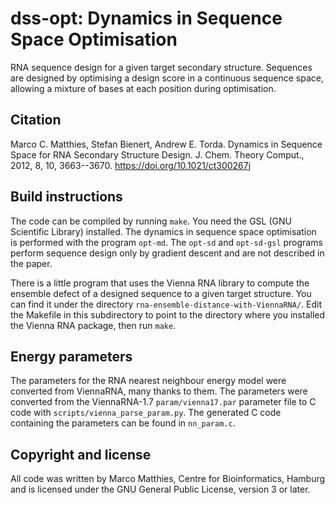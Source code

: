 # dss-opt: Dynamics in Sequence Space Optimisation

RNA sequence design for a given target secondary structure.  Sequences
are designed by optimising a design score in a continuous sequence
space, allowing a mixture of bases at each position during
optimisation.

## Citation

Marco C. Matthies, Stefan Bienert, Andrew E. Torda. Dynamics in
Sequence Space for RNA Secondary Structure Design. J. Chem. Theory
Comput., 2012, 8, 10, 3663--3670.
https://doi.org/10.1021/ct300267j

## Build instructions

The code can be compiled by running `make`. You need the GSL (GNU
Scientific Library) installed.  The dynamics in sequence space
optimisation is performed with the program `opt-md`. The `opt-sd` and
`opt-sd-gsl` programs perform sequence design only by gradient descent
and are not described in the paper.

There is a little program that uses the Vienna RNA library to compute
the ensemble defect of a designed sequence to a given target
structure.  You can find it under the directory
`rna-ensemble-distance-with-ViennaRNA/`.  Edit the Makefile in this
subdirectory to point to the directory where you installed the Vienna
RNA package, then run `make`.

## Energy parameters

The parameters for the RNA nearest neighbour energy model were
converted from ViennaRNA, many thanks to them.  The parameters were
converted from the ViennaRNA-1.7 `param/vienna17.par` parameter file
to C code with `scripts/vienna_parse_param.py`. The generated C code
containing the parameters can be found in `nn_param.c`.

## Copyright and license

All code was written by Marco Matthies, Centre for Bioinformatics,
Hamburg and is licensed under the GNU General Public License, version
3 or later.
